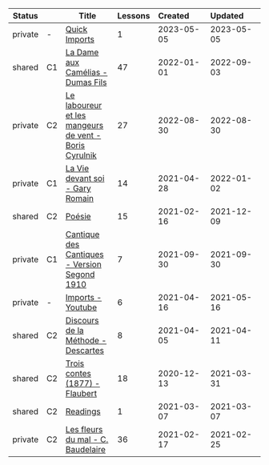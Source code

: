 |Status| |Title|Lessons|Created&nbsp;&nbsp;&nbsp;&nbsp;&nbsp;&nbsp;|Updated&nbsp;&nbsp;&nbsp;&nbsp;&nbsp;&nbsp;|
|-|-|-|-|-|-|
|private|-|[Quick Imports](https://www.lingq.com/en/learn/fr/web/library/course/693846)|1|2023-05-05|2023-05-05
|shared|C1|[La Dame aux Camélias - Dumas Fils](https://www.lingq.com/en/learn/fr/web/library/course/518792)|47|2022-01-01|2022-09-03
|private|C2|[Le laboureur et les mangeurs de vent - Boris Cyrulnik](https://www.lingq.com/en/learn/fr/web/library/course/1133996)|27|2022-08-30|2022-08-30
|private|C1|[La Vie devant soi - Gary Romain](https://www.lingq.com/en/learn/fr/web/library/course/838017)|14|2021-04-28|2022-01-02
|shared|C2|[Poésie](https://www.lingq.com/en/learn/fr/web/library/course/791866)|15|2021-02-16|2021-12-09
|private|C1|[Cantique des Cantiques - Version Segond 1910](https://www.lingq.com/en/learn/fr/web/library/course/928470)|7|2021-09-30|2021-09-30
|private|-|[Imports - Youtube](https://www.lingq.com/en/learn/fr/web/library/course/830524)|6|2021-04-16|2021-05-16
|shared|C2|[Discours de la Méthode - Descartes](https://www.lingq.com/en/learn/fr/web/library/course/823793)|8|2021-04-05|2021-04-11
|shared|C2|[Trois contes (1877) - Flaubert](https://www.lingq.com/en/learn/fr/web/library/course/748153)|18|2020-12-13|2021-03-31
|shared|C2|[Readings](https://www.lingq.com/en/learn/fr/web/library/course/806011)|1|2021-03-07|2021-03-07
|private|C2|[Les fleurs du mal - C. Baudelaire](https://www.lingq.com/en/learn/fr/web/library/course/792688)|36|2021-02-17|2021-02-25
